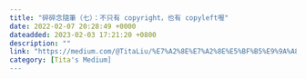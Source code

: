 ```yaml
---
title: "碎碎念隨筆（七）：不只有 copyright，也有 copyleft喔"
date: 2022-02-07 20:28:49 +0000
dateadded: 2023-02-03 17:21:20 +0800
description: ""
link: "https://medium.com/@TitaLiu/%E7%A2%8E%E7%A2%8E%E5%BF%B5%E9%9A%A8%E7%AD%86-%E4%B8%83-%E4%B8%8D%E5%8F%AA%E6%9C%89-copyright-%E4%B9%9F%E6%9C%89-copyleft%E5%96%94-ca76867fe76e?source=rss-1f0703e3e84b------2"
category: [Tita's Medium]
---
```

